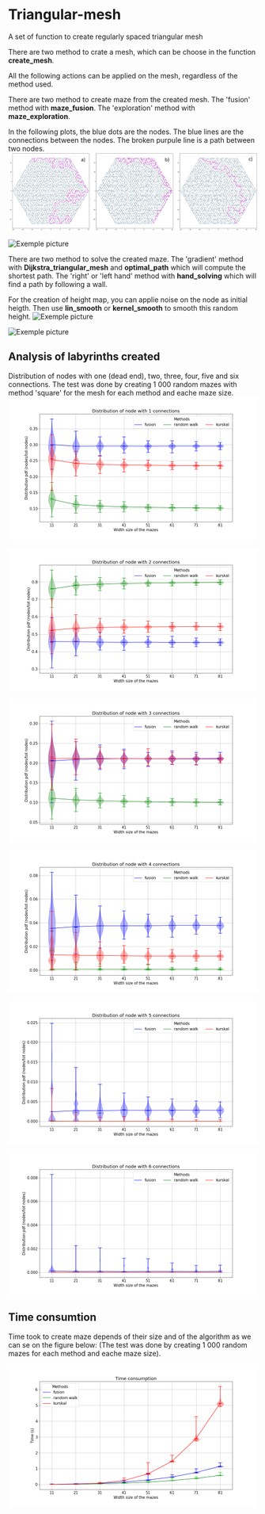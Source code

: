 # Triangular-mesh
A set of function to create regularly spaced triangular mesh

There are two method to crate a mesh, which can be choose in the function **create_mesh**.

All the following actions can be applied on the mesh, regardless of the method used.

There are two method to create maze from the created mesh. The 'fusion' method with **maze_fusion**. The 'exploration' method with **maze_exploration**.

In the following plots, the blue dots are the nodes. The blue lines are the connections between the nodes. The broken purpule line is a path between two nodes.
![Exemple picture](img/circle_methods.png)

![Exemple picture](img/square_methods.png)

There are two method to solve the created maze. The 'gradient' method with **Dijkstra_triangular_mesh** and **optimal_path** which will compute the shortest path. The 'right' or 'left hand' method with **hand_solving** which will find a path by following a wall.


For the creation of height map, you can applie noise on the node as initial heigth. Then use **lin_smooth** or **kernel_smooth** to smooth this random height.
![Exemple picture](img/circle_height.png)

![Exemple picture](img/square_height.png)


## Analysis of labyrinths created
Distribution of nodes with one (dead end), two, three, four, five and six connections. The test was done 
by creating 1 000 random mazes with method 'square' for the mesh for each method and eache maze size.
![Exemple picture](img/distribution_of_connections_1.png)

![Exemple picture](img/distribution_of_connections_2.png)

![Exemple picture](img/distribution_of_connections_3.png)

![Exemple picture](img/distribution_of_connections_4.png)

![Exemple picture](img/distribution_of_connections_5.png)

![Exemple picture](img/distribution_of_connections_6.png)


## Time consumtion
Time took to create maze depends of their size and of the algorithm as we can se on the figure below:
(The test was done by creating 1 000 random mazes for each method and eache maze size).

![Exemple picture](img/time_contruction_methods.png)
